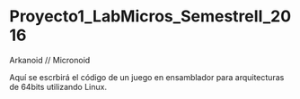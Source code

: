 # Proyecto1_LabMicros_SemestreII_2016
Arkanoid // Micronoid

Aquí se escrbirá el código de un juego en ensamblador para arquitecturas de 64bits utilizando Linux.
